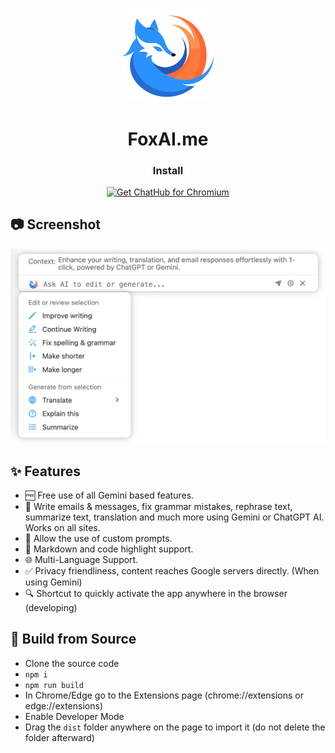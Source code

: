 <p align="center">
    <img src="./public/icon.png" width="150">
</p>

<h1 align="center">FoxAI.me</h1>

<div align="center">

### Install

<a href="https://chromewebstore.google.com/detail/ejnkjnlcbibbdhbegdkjicklfcbjbnkn?utm_source=github"><img src="https://user-images.githubusercontent.com/64502893/231991498-8df6dd63-727c-41d0-916f-c90c15127de3.png" width="200" alt="Get ChatHub for Chromium"></a>

</div>

## 📷 Screenshot

![Screenshot](screenshots/chrome-extension.png?raw=true)

## ✨ Features

- 🆓 Free use of all Gemini based features.
- 🚀 Write emails & messages, fix grammar mistakes, rephrase text, summarize text, translation and much more using Gemini or ChatGPT AI. Works on all sites.
- 🚀 Allow the use of custom prompts.
- 🎨 Markdown and code highlight support.
- 🌐 Multi-Language Support.
- ✅ Privacy friendliness, content reaches Google servers directly. (When using Gemini)
- 🔍 Shortcut to quickly activate the app anywhere in the browser (developing)

## 🔨 Build from Source

- Clone the source code
- `npm i`
- `npm run build`
- In Chrome/Edge go to the Extensions page (chrome://extensions or edge://extensions)
- Enable Developer Mode
- Drag the `dist` folder anywhere on the page to import it (do not delete the folder afterward)